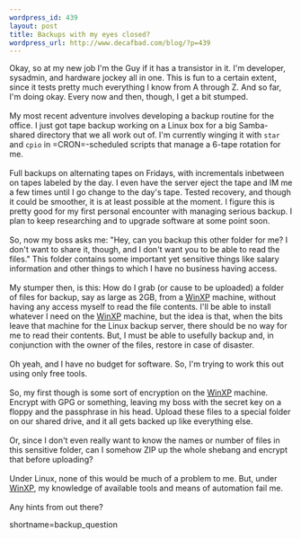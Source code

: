 ```yaml
--- 
wordpress_id: 439
layout: post
title: Backups with my eyes closed?
wordpress_url: http://www.decafbad.com/blog/?p=439
---
```

Okay, so at my new job I'm the Guy if it has a transistor in it.  I'm
developer, sysadmin, and hardware jockey all in one.  This is fun
to a certain extent, since it tests pretty much everything I know from
A through Z.  And so far, I'm doing okay.  Every now and then, though,
I get a bit stumped.
<br /><br />
My most recent adventure involves developing a backup routine for the
office.  I just got tape backup working on a Linux box for a big
Samba-shared directory that we all work out of.  I'm currently winging
it with <code>star</code> and <code>cpio</code> in =CRON=-scheduled scripts that manage a
6-tape rotation for me.
<br /><br />
Full backups on alternating tapes on Fridays,
with incrementals inbetween on tapes labeled by the day.  I even have
the server eject the tape and IM me a few times until I go change to
the day's tape.  Tested recovery, and though it could be smoother, it
is at least possible at the moment.  I figure this is pretty good
for my first personal encounter with managing serious backup.  I plan
to keep researching and to upgrade software at some point soon.
<br /><br />
So, now my boss asks me:  "Hey, can you backup this other folder for me?
I don't want to share it, though, and I don't want you to be able to
read the files."  This folder contains some important yet sensitive
things like salary information and other things to which I have no
business having access.
<br /><br />
My stumper then, is this: How do I grab (or cause to be uploaded) a
folder of files for backup, say as large as 2GB, from a <a href="http://www.decafbad.com/twiki/bin/view/Main/WinXP">WinXP</a> machine,
without having any access myself to read the file contents.  I'll be
able to install whatever I need on the <a href="http://www.decafbad.com/twiki/bin/view/Main/WinXP">WinXP</a> machine, but the idea is
that, when the bits leave that machine for the Linux backup server,
there should be no way for me to read their contents.  But, I must be
able to usefully backup and, in conjunction with the owner of the
files, restore in case of disaster.
<br /><br />
Oh yeah, and I have no budget for software.  So, I'm trying to work
this out using only free tools.
<br /><br />
So, my first though is some sort of encryption on the <a href="http://www.decafbad.com/twiki/bin/view/Main/WinXP">WinXP</a> machine.
Encrypt with GPG or something, leaving my boss with the secret key
on a floppy and the passphrase in his head.  Upload these files
to a special folder on our shared drive, and it all gets backed up
like everything else.
<br /><br />
Or, since I don't even really want to know the names or number of
files in this sensitive folder, can I somehow ZIP up the whole
shebang and encrypt that before uploading?
<br /><br />
Under Linux, none of this would be much of a problem to me.  But,
under <a href="http://www.decafbad.com/twiki/bin/view/Main/WinXP">WinXP</a>, my knowledge of available tools and means of automation
fail me.
<br /><br />
Any hints from out there?
<!--more-->
shortname=backup_question
